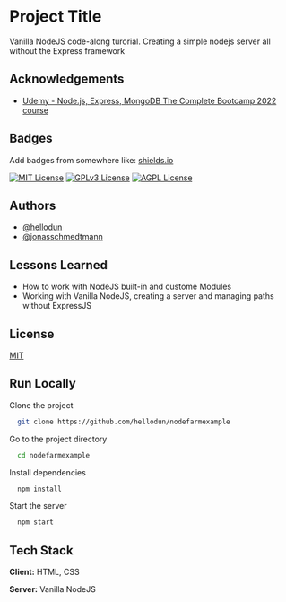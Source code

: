
# Project Title

Vanilla NodeJS code-along turorial. Creating a simple nodejs server all without the Express framework

## Acknowledgements

 - [Udemy - Node.js, Express, MongoDB The Complete Bootcamp 2022 course](https://www.udemy.com/course/nodejs-express-mongodb-bootcamp/)
 
## Badges

Add badges from somewhere like: [shields.io](https://shields.io/)

[![MIT License](https://img.shields.io/badge/License-MIT-green.svg)](https://choosealicense.com/licenses/mit/)
[![GPLv3 License](https://img.shields.io/badge/License-GPL%20v3-yellow.svg)](https://opensource.org/licenses/)
[![AGPL License](https://img.shields.io/badge/license-AGPL-blue.svg)](http://www.gnu.org/licenses/agpl-3.0)


## Authors

- [@hellodun](https://github.com/hellodun)
- [@jonasschmedtmann](https://github.com/jonasschmedtmann)


## Lessons Learned

- How to work with NodeJS built-in and custome Modules
- Working with Vanilla NodeJS, creating a server and managing paths without ExpressJS 

## License

[MIT](https://choosealicense.com/licenses/mit/)


## Run Locally

Clone the project

```bash
  git clone https://github.com/hellodun/nodefarmexample
```

Go to the project directory

```bash
  cd nodefarmexample
```

Install dependencies

```bash
  npm install
```

Start the server

```bash
  npm start
```


## Tech Stack

**Client:** HTML, CSS

**Server:** Vanilla NodeJS

